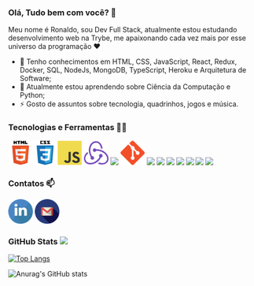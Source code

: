 ### Olá, Tudo bem com você? 👋

Meu nome é Ronaldo, sou Dev Full Stack, atualmente estou estudando desenvolvimento web na Trybe, me apaixonando cada vez mais por esse universo da programação :heart:

- 🔭 Tenho conhecimentos em HTML, CSS, JavaScript, React, Redux, Docker, SQL, NodeJs, MongoDB, TypeScript, Heroku e Arquitetura de Software;
- 🌱 Atualmente estou aprendendo sobre Ciência da Computação e Python;
- ⚡ Gosto de assuntos sobre tecnologia, quadrinhos, jogos e música.

### Tecnologias e Ferramentas :technologist:
<img src="https://raw.githubusercontent.com/devicons/devicon/master/icons/html5/html5-original-wordmark.svg" heigth="100" width="50"/><img src="https://raw.githubusercontent.com/devicons/devicon/master/icons/css3/css3-original-wordmark.svg" heigth="100" width="50"/><img src="https://raw.githubusercontent.com/devicons/devicon/master/icons/javascript/javascript-original.svg" heigth="100" width="50"/>  <img src="https://raw.githubusercontent.com/devicons/devicon/master/icons/redux/redux-original.svg" heigth="100" width="50"/>  <img src="https://camo.githubusercontent.com/e84431cfbd9f7c44b1c20da1dde8ad407cbc31174844a428074d1e3b43faab8b/68747470733a2f2f63646e2e6a7364656c6976722e6e65742f67682f64657669636f6e732f64657669636f6e2f69636f6e732f72656163742f72656163742d6f726967696e616c2d776f72646d61726b2e737667" heigth="100" width="50"/>  <img src="https://raw.githubusercontent.com/devicons/devicon/master/icons/git/git-original.svg" heigth="100" width="50"/>
            <img src="https://cdn.jsdelivr.net/gh/devicons/devicon/icons/docker/docker-original-wordmark.svg" heigth="100" width="50"/>
            <img src="https://cdn.jsdelivr.net/gh/devicons/devicon/icons/mysql/mysql-original-wordmark.svg" heigth="100" width="50"/>
            <img src="https://cdn.jsdelivr.net/gh/devicons/devicon/icons/nodejs/nodejs-original-wordmark.svg" heigth="100" width="50"/>
            <img src="https://cdn.jsdelivr.net/gh/devicons/devicon/icons/heroku/heroku-original-wordmark.svg" heigth="100" width="50"/>
            <img src="https://cdn.jsdelivr.net/gh/devicons/devicon/icons/tailwindcss/tailwindcss-original-wordmark.svg" heigth="100" width="50"/>
            <img src="https://cdn.jsdelivr.net/gh/devicons/devicon/icons/typescript/typescript-original.svg" heigth="100" width="50"/>
            <img src="https://cdn.jsdelivr.net/gh/devicons/devicon/icons/mongodb/mongodb-original-wordmark.svg" heigth="100" width="50"/>
         
          
          
          
          
          
          

### Contatos 📫
[<img src="https://raw.githubusercontent.com/GabrielCoruja/GabrielCoruja/master/images/linkedin.png" heigth="50" width="50"/>](https://www.linkedin.com/in/ronaldo-carlos-ferreira-9a8b48219/)  [<img src="https://raw.githubusercontent.com/GabrielCoruja/GabrielCoruja/master/images/gmail.png" heigth="50" width="50"/>](https://mail.google.com/mail/u/0/?tab=rm&ogbl#inbox)

### GitHub Stats <img src="https://cdn.jsdelivr.net/gh/devicons/devicon/icons/github/github-original.svg" heigth="40" width="20"/>
 [![Top Langs](https://github-readme-stats.vercel.app/api/top-langs/?username=ronaferr&layout=compact)](https://github.com/anuraghazra/github-readme-stats)
 
![Anurag's GitHub stats](https://github-readme-stats.vercel.app/api?username=ronaferr&show_icons=true&theme=radical)

<!--
**ronaferr/ronaferr** is a ✨ _special_ ✨ repository because its `README.md` (this file) appears on your GitHub profile.

Here are some ideas to get you started:

- 🔭 I’m currently working on ...
- 🌱 I’m currently learning ...
- 👯 I’m looking to collaborate on ...
- 🤔 I’m looking for help with ...
- 💬 Ask me about ...
- 📫 How to reach me: ...
- 😄 Pronouns: ...
- ⚡ Fun fact: ...
-->
